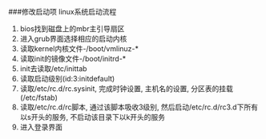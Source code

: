 ###修改启动项
linux系统启动流程<br>
1. bios找到磁盘上的mbr主引导扇区
2. 进入grub界面选择相应的启动内核
3. 读取kernel内核文件-/boot/vmlinuz-*
4. 读取init的镜像文件-/boot/initrd-*
5. init去读取/etc/inittab
6. 读取启动级别(id:3:initdefault)
7. 读取/etc/rc.d/rc.sysinit, 完成时钟设置, 主机名的设置, 分区表的挂载(/etc/fstab)
8. 读取/etc/rc.d/rc脚本, 通过该脚本吸收3级别, 然后启动/etc/rc.d/rc3.d下所有以s开头的服务, 不启动该目录下以k开头的服务
9. 进入登录界面
